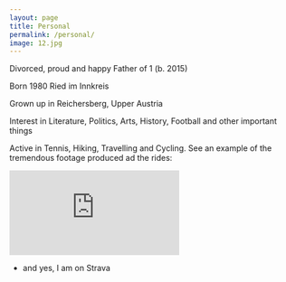 ```yaml
---
layout: page
title: Personal
permalink: /personal/
image: 12.jpg
---
```


Divorced, proud and happy Father of 1 (b. 2015)

Born 1980 Ried im Innkreis

Grown up in Reichersberg, Upper Austria

Interest in Literature, Politics, Arts, History, Football and other important things

Active in Tennis, Hiking, Travelling and Cycling. 
See an example of the tremendous footage produced ad the rides:

<iframe src="https://www.youtube.com/embed/0XaO3iTv82Q" frameborder="0" allowfullscreen></iframe>


- and yes, I am on Strava

